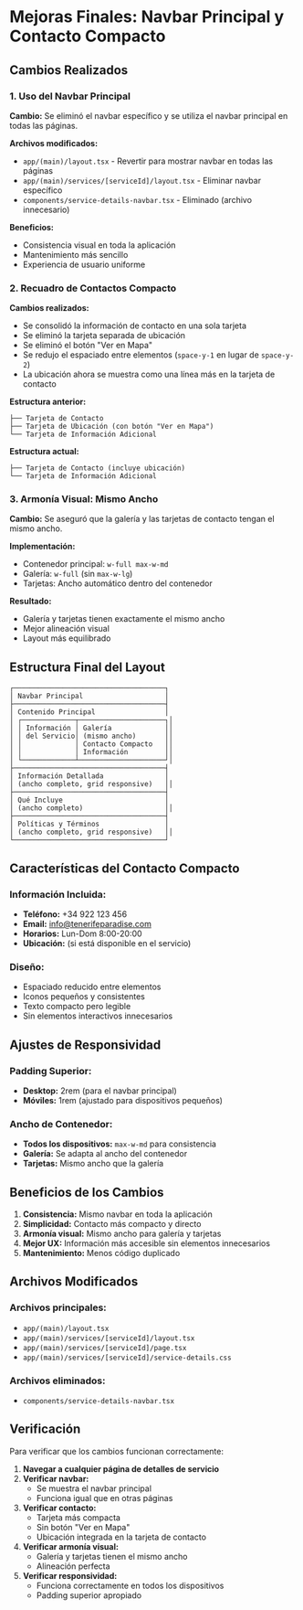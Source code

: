 # Mejoras Finales: Navbar Principal y Contacto Compacto

## Cambios Realizados

### 1. Uso del Navbar Principal

**Cambio:** Se eliminó el navbar específico y se utiliza el navbar principal en todas las páginas.

**Archivos modificados:**
- `app/(main)/layout.tsx` - Revertir para mostrar navbar en todas las páginas
- `app/(main)/services/[serviceId]/layout.tsx` - Eliminar navbar específico
- `components/service-details-navbar.tsx` - Eliminado (archivo innecesario)

**Beneficios:**
- Consistencia visual en toda la aplicación
- Mantenimiento más sencillo
- Experiencia de usuario uniforme

### 2. Recuadro de Contactos Compacto

**Cambios realizados:**
- Se consolidó la información de contacto en una sola tarjeta
- Se eliminó la tarjeta separada de ubicación
- Se eliminó el botón "Ver en Mapa"
- Se redujo el espaciado entre elementos (`space-y-1` en lugar de `space-y-2`)
- La ubicación ahora se muestra como una línea más en la tarjeta de contacto

**Estructura anterior:**
```
├── Tarjeta de Contacto
├── Tarjeta de Ubicación (con botón "Ver en Mapa")
└── Tarjeta de Información Adicional
```

**Estructura actual:**
```
├── Tarjeta de Contacto (incluye ubicación)
└── Tarjeta de Información Adicional
```

### 3. Armonía Visual: Mismo Ancho

**Cambio:** Se aseguró que la galería y las tarjetas de contacto tengan el mismo ancho.

**Implementación:**
- Contenedor principal: `w-full max-w-md`
- Galería: `w-full` (sin `max-w-lg`)
- Tarjetas: Ancho automático dentro del contenedor

**Resultado:**
- Galería y tarjetas tienen exactamente el mismo ancho
- Mejor alineación visual
- Layout más equilibrado

## Estructura Final del Layout

```
┌─────────────────────────────────────┐
│ Navbar Principal                    │
├─────────────────────────────────────┤
│ Contenido Principal                 │
│ ┌─────────────┬─────────────────────┐│
│ │ Información │ Galería             ││
│ │ del Servicio│ (mismo ancho)       ││
│ │             │ Contacto Compacto   ││
│ │             │ Información         ││
│ └─────────────┴─────────────────────┘│
├─────────────────────────────────────┤
│ Información Detallada               │
│ (ancho completo, grid responsive)   ││
├─────────────────────────────────────┤
│ Qué Incluye                         │
│ (ancho completo)                    ││
├─────────────────────────────────────┤
│ Políticas y Términos                │
│ (ancho completo, grid responsive)   ││
└─────────────────────────────────────┘
```

## Características del Contacto Compacto

### Información Incluida:
- **Teléfono:** +34 922 123 456
- **Email:** info@tenerifeparadise.com
- **Horarios:** Lun-Dom 8:00-20:00
- **Ubicación:** (si está disponible en el servicio)

### Diseño:
- Espaciado reducido entre elementos
- Iconos pequeños y consistentes
- Texto compacto pero legible
- Sin elementos interactivos innecesarios

## Ajustes de Responsividad

### Padding Superior:
- **Desktop:** 2rem (para el navbar principal)
- **Móviles:** 1rem (ajustado para dispositivos pequeños)

### Ancho de Contenedor:
- **Todos los dispositivos:** `max-w-md` para consistencia
- **Galería:** Se adapta al ancho del contenedor
- **Tarjetas:** Mismo ancho que la galería

## Beneficios de los Cambios

1. **Consistencia:** Mismo navbar en toda la aplicación
2. **Simplicidad:** Contacto más compacto y directo
3. **Armonía visual:** Mismo ancho para galería y tarjetas
4. **Mejor UX:** Información más accesible sin elementos innecesarios
5. **Mantenimiento:** Menos código duplicado

## Archivos Modificados

### Archivos principales:
- `app/(main)/layout.tsx`
- `app/(main)/services/[serviceId]/layout.tsx`
- `app/(main)/services/[serviceId]/page.tsx`
- `app/(main)/services/[serviceId]/service-details.css`

### Archivos eliminados:
- `components/service-details-navbar.tsx`

## Verificación

Para verificar que los cambios funcionan correctamente:

1. **Navegar a cualquier página de detalles de servicio**
2. **Verificar navbar:**
   - Se muestra el navbar principal
   - Funciona igual que en otras páginas
3. **Verificar contacto:**
   - Tarjeta más compacta
   - Sin botón "Ver en Mapa"
   - Ubicación integrada en la tarjeta de contacto
4. **Verificar armonía visual:**
   - Galería y tarjetas tienen el mismo ancho
   - Alineación perfecta
5. **Verificar responsividad:**
   - Funciona correctamente en todos los dispositivos
   - Padding superior apropiado 